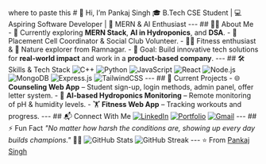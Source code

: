 where to paste this # 👋 Hi, I’m Pankaj Singh 🎓 B.Tech CSE Student | 💻 Aspiring Software Developer | 🚀 MERN & AI Enthusiast --- ## 👨‍💻 About Me - 🌱 Currently exploring **MERN Stack**, **AI in Hydroponics**, and **DSA**. - 🏫 Placement Cell Coordinator & Social Club Volunteer. - 🏋️‍♂️ Fitness enthusiast & 🥾 Nature explorer from Ramnagar. - 🎯 Goal: Build innovative tech solutions for **real-world impact** and work in a **product-based company**. --- ## 🛠️ Skills & Tech Stack ![C++](https://img.shields.io/badge/C++-00599C?style=for-the-badge&logo=cplusplus&logoColor=white) ![Python](https://img.shields.io/badge/Python-3776AB?style=for-the-badge&logo=python&logoColor=white) ![JavaScript](https://img.shields.io/badge/JavaScript-F7DF1E?style=for-the-badge&logo=javascript&logoColor=black) ![React](https://img.shields.io/badge/React-20232A?style=for-the-badge&logo=react&logoColor=61DAFB) ![Node.js](https://img.shields.io/badge/Node.js-339933?style=for-the-badge&logo=nodedotjs&logoColor=white) ![MongoDB](https://img.shields.io/badge/MongoDB-4EA94B?style=for-the-badge&logo=mongodb&logoColor=white) ![Express.js](https://img.shields.io/badge/Express.js-000000?style=for-the-badge&logo=express&logoColor=white) ![TailwindCSS](https://img.shields.io/badge/Tailwind_CSS-38B2AC?style=for-the-badge&logo=tailwind-css&logoColor=white) --- ## 🚀 Current Projects - 🌐 **Counseling Web App** – Student sign-up, login methods, admin panel, offer letter system. - 🤖 **AI-based Hydroponics Monitoring** – Remote monitoring of pH & humidity levels. - 🏋️ **Fitness Web App** – Tracking workouts and progress. --- ## 📬 Connect With Me [![LinkedIn](https://img.shields.io/badge/LinkedIn-0077B5?style=for-the-badge&logo=linkedin&logoColor=white)](https://www.linkedin.com/) [![Portfolio](https://img.shields.io/badge/Portfolio-000000?style=for-the-badge&logo=vercel&logoColor=white)](https://) [![Gmail](https://img.shields.io/badge/Email-D14836?style=for-the-badge&logo=gmail&logoColor=white)](mailto:your-email@example.com) --- ## ⚡ Fun Fact _"No matter how harsh the conditions are, showing up every day builds champions."_ 🏋️‍♂️ ![GitHub Stats](https://github-readme-stats.vercel.app/api?username=pankajsingh&show_icons=true&theme=tokyonight) ![GitHub Streak](https://github-readme-streak-stats.herokuapp.com/?user=pankajsingh&theme=tokyonight) --- ⭐️ From [Pankaj Singh](https://github.com/pankajsingh)
